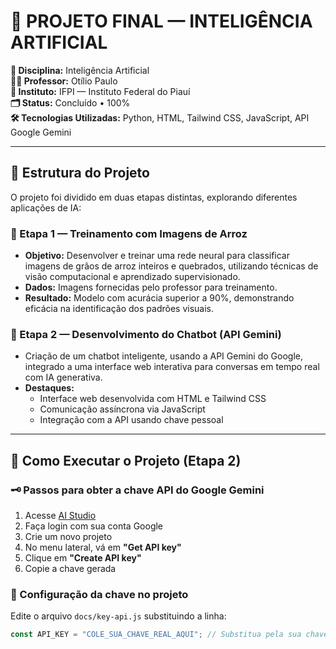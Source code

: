 # 🤖 PROJETO FINAL — INTELIGÊNCIA ARTIFICIAL

**📘 Disciplina:** Inteligência Artificial  
**👨‍🏫 Professor:** Otílio Paulo  
**🏫 Instituto:** IFPI — Instituto Federal do Piauí  
**🗂️ Status:** Concluído • 100%  
**🛠️ Tecnologias Utilizadas:** Python, HTML, Tailwind CSS, JavaScript, API Google Gemini

---

## 🔀 Estrutura do Projeto

O projeto foi dividido em duas etapas distintas, explorando diferentes aplicações de IA:

### 📌 Etapa 1 — Treinamento com Imagens de Arroz

- **Objetivo:** Desenvolver e treinar uma rede neural para classificar imagens de grãos de arroz inteiros e quebrados, utilizando técnicas de visão computacional e aprendizado supervisionado.  
- **Dados:** Imagens fornecidas pelo professor para treinamento.  
- **Resultado:** Modelo com acurácia superior a 90%, demonstrando eficácia na identificação dos padrões visuais.

### 💬 Etapa 2 — Desenvolvimento do Chatbot (API Gemini)

- Criação de um chatbot inteligente, usando a API Gemini do Google, integrado a uma interface web interativa para conversas em tempo real com IA generativa.  
- **Destaques:**  
  - Interface web desenvolvida com HTML e Tailwind CSS  
  - Comunicação assíncrona via JavaScript  
  - Integração com a API usando chave pessoal  

---

## 🚀 Como Executar o Projeto (Etapa 2)

### 🗝️ Passos para obter a chave API do Google Gemini

1. Acesse [AI Studio](https://aistudio.google.com/)  
2. Faça login com sua conta Google  
3. Crie um novo projeto  
4. No menu lateral, vá em **"Get API key"**  
5. Clique em **"Create API key"**  
6. Copie a chave gerada

### 📝 Configuração da chave no projeto

Edite o arquivo `docs/key-api.js` substituindo a linha:

```js
const API_KEY = "COLE_SUA_CHAVE_REAL_AQUI"; // Substitua pela sua chave da API do Google Gemini.
